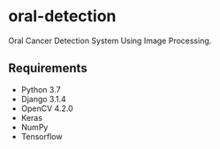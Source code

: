 # oral-detection
Oral Cancer Detection System Using Image Processing.
## Requirements
* Python 3.7
* Django 3.1.4
* OpenCV 4.2.0
* Keras 
* NumPy
* Tensorflow
